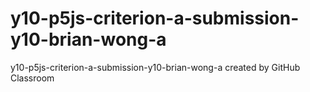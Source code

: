 # y10-p5js-criterion-a-submission-y10-brian-wong-a
y10-p5js-criterion-a-submission-y10-brian-wong-a created by GitHub Classroom
